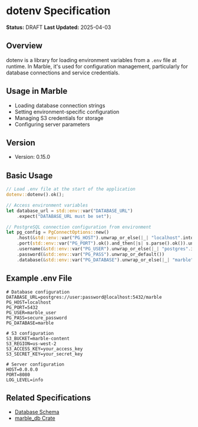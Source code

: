 # dotenv Specification

**Status:** DRAFT
**Last Updated:** 2025-04-03

## Overview

dotenv is a library for loading environment variables from a `.env` file at runtime. In Marble, it's used for configuration management, particularly for database connections and service credentials.

## Usage in Marble

- Loading database connection strings
- Setting environment-specific configuration
- Managing S3 credentials for storage
- Configuring server parameters

## Version

- Version: 0.15.0

## Basic Usage

```rust
// Load .env file at the start of the application
dotenv::dotenv().ok();

// Access environment variables
let database_url = std::env::var("DATABASE_URL")
    .expect("DATABASE_URL must be set");

// PostgreSQL connection configuration from environment
let pg_config = PgConnectOptions::new()
    .host(&std::env::var("PG_HOST").unwrap_or_else(|_| "localhost".into()))
    .port(std::env::var("PG_PORT").ok().and_then(|s| s.parse().ok()).unwrap_or(5432))
    .username(&std::env::var("PG_USER").unwrap_or_else(|_| "postgres".into()))
    .password(&std::env::var("PG_PASS").unwrap_or_default())
    .database(&std::env::var("PG_DATABASE").unwrap_or_else(|_| "marble".into()));
```

## Example .env File

```
# Database configuration
DATABASE_URL=postgres://user:password@localhost:5432/marble
PG_HOST=localhost
PG_PORT=5432
PG_USER=marble_user
PG_PASS=secure_password
PG_DATABASE=marble

# S3 configuration
S3_BUCKET=marble-content
S3_REGION=us-west-2
S3_ACCESS_KEY=your_access_key
S3_SECRET_KEY=your_secret_key

# Server configuration
HOST=0.0.0.0
PORT=8080
LOG_LEVEL=info
```

## Related Specifications

- [Database Schema](../domain/database_schema.md)
- [marble_db Crate](../crates/marble_db.md)
